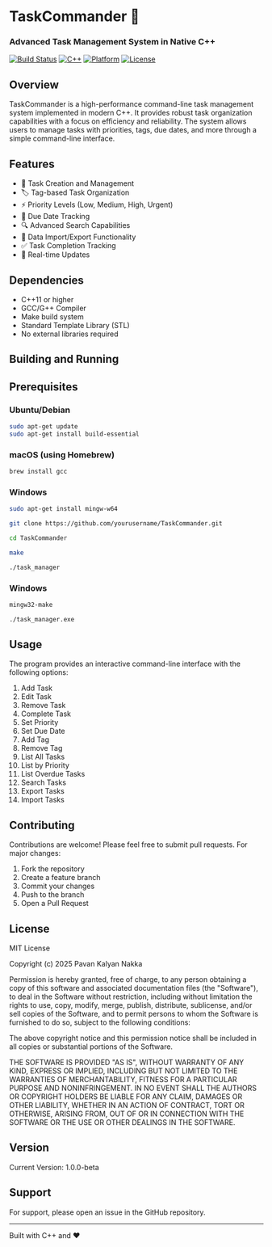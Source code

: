 # TaskCommander 🚀
### Advanced Task Management System in Native C++

[![Build Status](https://img.shields.io/badge/build-passing-brightgreen)]()
[![C++](https://img.shields.io/badge/C++-11-orange.svg)]()
[![Platform](https://img.shields.io/badge/platform-cross--platform-lightgrey)]()
[![License](https://img.shields.io/badge/license-MIT-blue.svg)]()

## Overview
TaskCommander is a high-performance command-line task management system implemented in modern C++. It provides robust task organization capabilities with a focus on efficiency and reliability. The system allows users to manage tasks with priorities, tags, due dates, and more through a simple command-line interface.

## Features
- 📝 Task Creation and Management
- 🏷️ Tag-based Task Organization
- ⚡ Priority Levels (Low, Medium, High, Urgent)
- 📅 Due Date Tracking
- 🔍 Advanced Search Capabilities
- 💾 Data Import/Export Functionality
- ✅ Task Completion Tracking
- 🔄 Real-time Updates

## Dependencies
- C++11 or higher
- GCC/G++ Compiler
- Make build system
- Standard Template Library (STL)
- No external libraries required

## Building and Running

## Prerequisites

### Ubuntu/Debian

```bash
sudo apt-get update
sudo apt-get install build-essential
```

### macOS (using Homebrew)

```bash
brew install gcc
```

### Windows

```bash
sudo apt-get install mingw-w64
```

```bash
git clone https://github.com/yourusername/TaskCommander.git 
```

```bash
cd TaskCommander
```

```bash
make
```

```bash
./task_manager
```

### Windows

```bash
mingw32-make
```     

```bash
./task_manager.exe
```


## Usage
The program provides an interactive command-line interface with the following options:
1. Add Task
2. Edit Task
3. Remove Task
4. Complete Task
5. Set Priority
6. Set Due Date
7. Add Tag
8. Remove Tag
9. List All Tasks
10. List by Priority
11. List Overdue Tasks
12. Search Tasks
13. Export Tasks
14. Import Tasks


## Contributing
Contributions are welcome! Please feel free to submit pull requests. For major changes:
1. Fork the repository
2. Create a feature branch
3. Commit your changes
4. Push to the branch
5. Open a Pull Request

## License
MIT License

Copyright (c) 2025 Pavan Kalyan Nakka

Permission is hereby granted, free of charge, to any person obtaining a copy
of this software and associated documentation files (the "Software"), to deal
in the Software without restriction, including without limitation the rights
to use, copy, modify, merge, publish, distribute, sublicense, and/or sell
copies of the Software, and to permit persons to whom the Software is
furnished to do so, subject to the following conditions:

The above copyright notice and this permission notice shall be included in all
copies or substantial portions of the Software.

THE SOFTWARE IS PROVIDED "AS IS", WITHOUT WARRANTY OF ANY KIND, EXPRESS OR
IMPLIED, INCLUDING BUT NOT LIMITED TO THE WARRANTIES OF MERCHANTABILITY,
FITNESS FOR A PARTICULAR PURPOSE AND NONINFRINGEMENT. IN NO EVENT SHALL THE
AUTHORS OR COPYRIGHT HOLDERS BE LIABLE FOR ANY CLAIM, DAMAGES OR OTHER
LIABILITY, WHETHER IN AN ACTION OF CONTRACT, TORT OR OTHERWISE, ARISING FROM,
OUT OF OR IN CONNECTION WITH THE SOFTWARE OR THE USE OR OTHER DEALINGS IN THE
SOFTWARE.

## Version
Current Version: 1.0.0-beta

## Support
For support, please open an issue in the GitHub repository.

---
Built with C++ and ❤️




